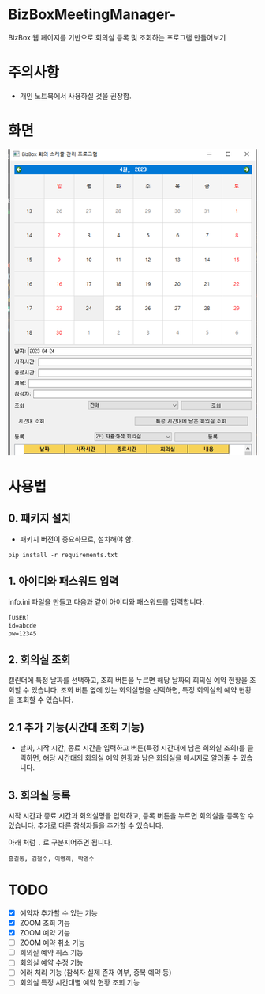 # BizBoxMeetingManager-
BizBox 웹 페이지를 기반으로 회의실 등록 및 조회하는 프로그램 만들어보기

# 주의사항
- 개인 노트북에서 사용하실 것을 권장함.
# 화면

![image info](./output.PNG)


# 사용법

## 0. 패키지 설치

- 패키지 버전이 중요하므로, 설치해야 함. 

```
pip install -r requirements.txt
```

## 1. 아이디와 패스워드 입력

info.ini 파일을 만들고 다음과 같이 아이디와 패스워드를 입력합니다.

```
[USER]
id=abcde
pw=12345
```

## 2. 회의실 조회

캘린더에 특정 날짜를 선택하고, 조회 버튼을 누르면 해당 날짜의 회의실 예약 현황을 조회할 수 있습니다.
조회 버튼 옆에 있는 회의실명을 선택하면, 특정 회의실의 예약 현황을 조회할 수 있습니다.

## 2.1 추가 기능(시간대 조회 기능)

- 날짜, 시작 시간, 종료 시간을 입력하고 버튼(특정 시간대에 남은 회의실 조회)를 클릭하면, 해당 시간대의 회의실 예약 현황과 남은 회의실을 메시지로 알려줄 수 있습니다.

## 3. 회의실 등록
시작 시간과 종료 시간과 회의실명을 입력하고, 등록 버튼을 누르면 회의실을 등록할 수 있습니다.
추가로 다른 참석자들을 추가할 수 있습니다.

아래 처럼 `,` 로 구분지어주면 됩니다.

```
홍길동, 김철수, 이영희, 박영수
```


# TODO

- [x] 예약자 추가할 수 있는 기능
- [x] ZOOM 조회 기능
- [x] ZOOM 예약 기능
- [ ] ZOOM 예약 취소 기능
- [ ] 회의실 예약 취소 기능
- [ ] 회의실 예약 수정 기능
- [ ] 에러 처리 기능 (참석자 실제 존재 여부, 중복 예약 등)
- [ ] 회의실 특정 시간대별 예약 현황 조회 기능
